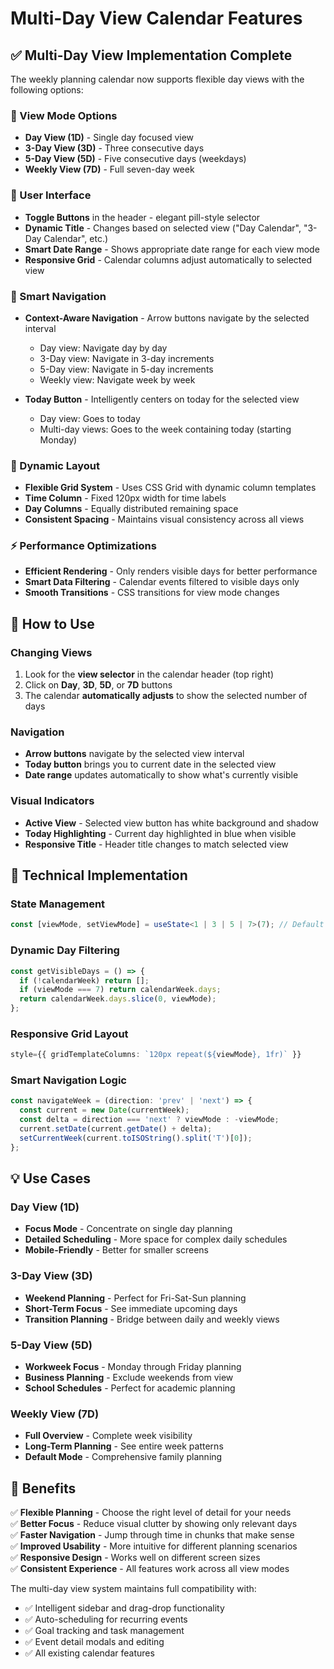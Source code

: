 # Multi-Day View Calendar Features

## ✅ **Multi-Day View Implementation Complete**

The weekly planning calendar now supports flexible day views with the following options:

### **🎯 View Mode Options**
- **Day View (1D)** - Single day focused view
- **3-Day View (3D)** - Three consecutive days
- **5-Day View (5D)** - Five consecutive days (weekdays)
- **Weekly View (7D)** - Full seven-day week

### **🎨 User Interface**
- **Toggle Buttons** in the header - elegant pill-style selector
- **Dynamic Title** - Changes based on selected view ("Day Calendar", "3-Day Calendar", etc.)
- **Smart Date Range** - Shows appropriate date range for each view mode
- **Responsive Grid** - Calendar columns adjust automatically to selected view

### **🚀 Smart Navigation**
- **Context-Aware Navigation** - Arrow buttons navigate by the selected interval
  - Day view: Navigate day by day
  - 3-Day view: Navigate in 3-day increments
  - 5-Day view: Navigate in 5-day increments
  - Weekly view: Navigate week by week

- **Today Button** - Intelligently centers on today for the selected view
  - Day view: Goes to today
  - Multi-day views: Goes to the week containing today (starting Monday)

### **📅 Dynamic Layout**
- **Flexible Grid System** - Uses CSS Grid with dynamic column templates
- **Time Column** - Fixed 120px width for time labels
- **Day Columns** - Equally distributed remaining space
- **Consistent Spacing** - Maintains visual consistency across all views

### **⚡ Performance Optimizations**
- **Efficient Rendering** - Only renders visible days for better performance
- **Smart Data Filtering** - Calendar events filtered to visible days only
- **Smooth Transitions** - CSS transitions for view mode changes

## **🎯 How to Use**

### **Changing Views**
1. Look for the **view selector** in the calendar header (top right)
2. Click on **Day**, **3D**, **5D**, or **7D** buttons
3. The calendar **automatically adjusts** to show the selected number of days

### **Navigation**
- **Arrow buttons** navigate by the selected view interval
- **Today button** brings you to current date in the selected view
- **Date range** updates automatically to show what's currently visible

### **Visual Indicators**
- **Active View** - Selected view button has white background and shadow
- **Today Highlighting** - Current day highlighted in blue when visible
- **Responsive Title** - Header title changes to match selected view

## **🔧 Technical Implementation**

### **State Management**
```typescript
const [viewMode, setViewMode] = useState<1 | 3 | 5 | 7>(7); // Default to weekly
```

### **Dynamic Day Filtering**
```typescript
const getVisibleDays = () => {
  if (!calendarWeek) return [];
  if (viewMode === 7) return calendarWeek.days;
  return calendarWeek.days.slice(0, viewMode);
};
```

### **Responsive Grid Layout**
```typescript
style={{ gridTemplateColumns: `120px repeat(${viewMode}, 1fr)` }}
```

### **Smart Navigation Logic**
```typescript
const navigateWeek = (direction: 'prev' | 'next') => {
  const current = new Date(currentWeek);
  const delta = direction === 'next' ? viewMode : -viewMode;
  current.setDate(current.getDate() + delta);
  setCurrentWeek(current.toISOString().split('T')[0]);
};
```

## **💡 Use Cases**

### **Day View (1D)**
- **Focus Mode** - Concentrate on single day planning
- **Detailed Scheduling** - More space for complex daily schedules
- **Mobile-Friendly** - Better for smaller screens

### **3-Day View (3D)**
- **Weekend Planning** - Perfect for Fri-Sat-Sun planning
- **Short-Term Focus** - See immediate upcoming days
- **Transition Planning** - Bridge between daily and weekly views

### **5-Day View (5D)**
- **Workweek Focus** - Monday through Friday planning
- **Business Planning** - Exclude weekends from view
- **School Schedules** - Perfect for academic planning

### **Weekly View (7D)**
- **Full Overview** - Complete week visibility
- **Long-Term Planning** - See entire week patterns
- **Default Mode** - Comprehensive family planning

## **🎉 Benefits**

✅ **Flexible Planning** - Choose the right level of detail for your needs  
✅ **Better Focus** - Reduce visual clutter by showing only relevant days  
✅ **Faster Navigation** - Jump through time in chunks that make sense  
✅ **Improved Usability** - More intuitive for different planning scenarios  
✅ **Responsive Design** - Works well on different screen sizes  
✅ **Consistent Experience** - All features work across all view modes  

The multi-day view system maintains full compatibility with:
- ✅ Intelligent sidebar and drag-drop functionality
- ✅ Auto-scheduling for recurring events  
- ✅ Goal tracking and task management
- ✅ Event detail modals and editing
- ✅ All existing calendar features